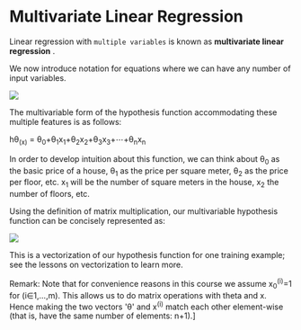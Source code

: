 Multivariate Linear Regression
=================



Linear regression with `multiple variables` is  known as <b>multivariate linear regression</b> .

We now introduce notation for equations where we can have any number of input variables.

![](https://github.com/coldkillerr/Coursera-Machine-Learning/blob/master/images/Multivariate_Regression_1.png)

The multivariable form of the hypothesis function accommodating these multiple features is as follows:

hθ<sub>(x)</sub> = θ<sub>0</sub>+θ<sub>1</sub>x<sub>1</sub>+θ<sub>2</sub>x<sub>2</sub>+θ<sub>3</sub>x<sub>3</sub>+⋯+θ<sub>n</sub>x<sub>n</sub>

In order to develop intuition about this function, we can think about θ<sub>0</sub> as the basic price of a house, θ<sub>1</sub> as the price per square meter, θ<sub>2</sub> as the price per floor, etc. x<sub>1</sub> will be the number of square meters in the house, x<sub>2</sub> the number of floors, etc.

Using the definition of matrix multiplication, our multivariable hypothesis function can be concisely represented as:


![](https://github.com/coldkillerr/Coursera-Machine-Learning/blob/master/images/Multivariate_Regression_2.png)

This is a vectorization of our hypothesis function for one training example; see the lessons on vectorization to learn more.

Remark: Note that for convenience reasons in this course we assume x<sub>0</sub><sup>(i)</sup>=1 for (i∈1,...,m). This allows us to do matrix operations with theta and x. Hence making the two vectors 'θ' and x<sup>(i)</sup> match each other element-wise (that is, have the same number of elements: n+1).]
